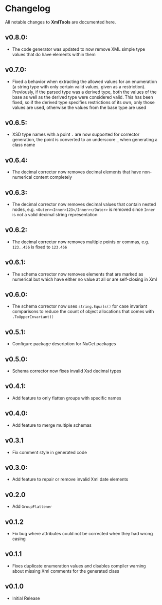 # Changelog

All notable changes to **XmlTools** are documented here.

## v0.8.0:
- The code generator was updated to now remove XML simple type values that do have elements within them

## v0.7.0:
- Fixed a behavior when extracting the allowed values for an enumeration (a string type with only certain valid values, given as a restriction). Previously, if the parsed type was a derived type, both the values of the base as well as the derived type were considered valid. This has been fixed, so if the derived type specifies restrictions of its own, only those values are used, otherwise the values from the base type are used

## v0.6.5:
- XSD type names with a point `.` are now supported for corrector generation, the point is converted to an underscore `_` when generating a class name

## v0.6.4:
- The decimal corrector now removes decimal elements that have non-numerical content completely

## v0.6.3:
- The decimal corrector now removes decimal values that contain nested nodes, e.g. `<Outer><Inner>123</Inner></Outer>` is removed since `Inner` is not a valid decimal string representation

## v0.6.2:
- The decimal corrector now removes multiple points or commas, e.g. `123..456` is fixed to `123.456`

## v0.6.1:
- The schema corrector now removes elements that are marked as numerical but which have either no value at all or are self-closing in Xml

## v0.6.0:
- The schema corrector now uses `string.Equals()` for case invariant comparisons to reduce the count of object allocations that comes with `.ToUpperInvariant()`

## v0.5.1:
- Configure package description for NuGet packages

## v0.5.0:
- Schema corrector now fixes invalid Xsd decimal types

## v0.4.1:
- Add feature to only flatten groups with specific names

## v0.4.0:
- Add feature to merge multiple schemas

## v0.3.1
- Fix comment style in generated code

## v0.3.0:
- Add feature to repair or remove invalid Xml date elements

## v0.2.0
- Add `GroupFlattener`

## v0.1.2
- Fix bug where attributes could not be corrected when they had wrong casing

## v0.1.1
- Fixes duplicate enumeration values and disables compiler warning about missing Xml comments for the generated class

## v0.1.0
- Initial Release

